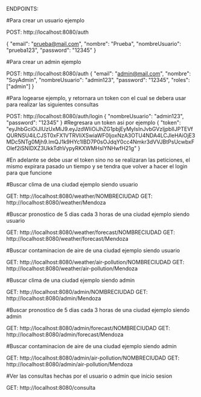 ENDPOINTS:

#Para crear un usuario ejemplo 

POST: http://localhost:8080/auth

  {
      "email": "prueba@mail.com",
      "nombre": "Prueba",
      "nombreUsuario": "prueba123",
      "password": "12345"
  }

#Para crear un admin ejemplo

POST: http://localhost:8080/auth
  {
      "email": "admin@mail.com",
      "nombre": "SoyAdmin",
      "nombreUsuario": "admin123",
      "password": "12345",
      "roles": ["admin"]
  }

#Para logearse ejemplo, y retornara un token con el cual se debera usar para realizar las siguientes consultas

POST: http://localhost:8080/auth/login
  {
      "nombreUsuario": "admin123",
      "password": "12345"
  }
  #Regresara un token asi por ejemplo
  {
    "token": "eyJhbGciOiJIUzUxMiJ9.eyJzdWIiOiJhZG1pbjEyMyIsInJvbGVzIjpbIlJPTEVfQURNSU4iLCJST0xFX1VTRVIiXSwiaWF0IjoxNzA3OTU4NDA4LCJleHAiOjE3MDc5NTg0Mjh9.lmQJ1k9HYc1IBD7P0sOJdqY0cc4Nmkr3dVVJBtPsUcwbxFOlef2iSNIDXZ3UkkTdhVypyRKXWMHsIYNHwfH21g"
  }

#En adelante se debe usar el token sino no se realizaran las peticiones, el mismo expirara pasado un tiempo y se tendra que volver a hacer el login para que funcione

#Buscar clima de una ciudad ejemplo siendo usuario

GET: http://localhost:8080/weather/NOMBRECIUDAD
GET: http://localhost:8080/weather/Mendoza

#Buscar pronostico de 5 dias cada 3 horas de una ciudad ejemplo siendo usuario

GET: http://localhost:8080/weather/forecast/NOMBRECIUDAD
GET: http://localhost:8080/weather/forecast/Mendoza

#Buscar contaminacion de aire de una ciudad ejemplo siendo usuario

GET: http://localhost:8080/weather/air-pollution/NOMBRECIUDAD
GET: http://localhost:8080/weather/air-pollution/Mendoza

#Buscar clima de una ciudad ejemplo siendo admin

GET: http://localhost:8080/admin/NOMBRECIUDAD
GET: http://localhost:8080/admin/Mendoza

#Buscar pronostico de 5 dias cada 3 horas de una ciudad ejemplo siendo admin

GET: http://localhost:8080/admin/forecast/NOMBRECIUDAD
GET: http://localhost:8080/admin/forecast/Mendoza

#Buscar contaminacion de aire de una ciudad ejemplo siendo admin

GET: http://localhost:8080/admin/air-pollution/NOMBRECIUDAD
GET: http://localhost:8080/admin/air-pollution/Mendoza

#Ver las consultas hechas por el usuario o admin que inicio sesion

GET: http://localhost:8080/consulta










  
